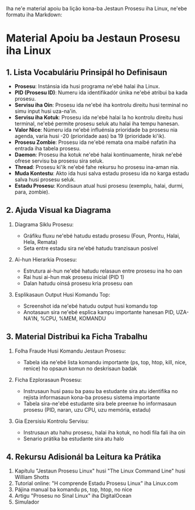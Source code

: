 Iha ne'e material apoiu ba lição kona-ba Jestaun Prosesu iha Linux, ne'ebe formatu iha Markdown:

# Material Apoiu ba Jestaun Prosesu iha Linux

## 1. Lista Vocabuláriu Prinsipál ho Definisaun

- **Prosesu**: Instánsia ida husi programa ne'ebé halai iha Linux.
- **PID (Prosesu ID)**: Numeru ida identifikadór únika ne'ebé atribui ba kada prosesu.
- **Servisu iha Oin**: Prosesu ida ne'ebé iha kontrolu direitu husi terminal no simu input husi uza-na'in.
- **Servisu iha Kotuk**: Prosesu ida ne'ebé halai la ho kontrolu direitu husi terminal, ne'ebé permite prosesu seluk atu halai iha tempu hanesan.
- **Valor Nice**: Númeru ida ne'ebé influénsia prioridade ba prosesu nia agenda, varia husi -20 (prioridade aas) ba 19 (prioridade ki'ik).
- **Prosesu Zombie**: Prosesu ida ne'ebé remata ona maibé nafatin iha entrada iha tabela prosesu.
- **Daemon**: Prosesu iha kotuk ne'ebé halai kontinuamente, hirak ne'ebé ofrese servisu ba prosesu sira seluk.
- **Thread**: Prosesu ki'ik ne'ebé fahe rekursu ho prosesu ina-aman nia.
- **Muda Kontestu**: Akto ida husi salva estadu prosesu ida no karga estadu salva husi prosesu seluk.
- **Estadu Prosesu**: Kondisaun atual husi prosesu (exemplu, halai, durmi, para, zombie).

## 2. Ajuda Visual ka Diagrama

1. Diagrama Siklu Prosesu:
   - Gráfiku fluxu ne'ebé hatudu estadu prosesu (Foun, Prontu, Halai, Hela, Remata)
   - Seta entre estadu sira ne'ebé hatudu tranzisaun posível

2. Ai-hun Hierarkia Prosesu:
   - Estrutura ai-hun ne'ebé hatudu relasaun entre prosesu ina ho oan
   - Rai husi ai-hun mak prosesu inicial (PID 1)
   - Dalan hatudu oinsá prosesu kria prosesu oan

3. Esplikasaun Output Husi Komandu Top:
   - Screenshot ida ne'ebé hatudu output husi komandu top
   - Anotasaun sira ne'ebé esplica kampu importante hanesan PID, UZA-NA'IN, %CPU, %MEM, KOMANDU

## 3. Material Distribui ka Ficha Trabalhu

1. Folha Fraude Husi Komandu Jestaun Prosesu:
   - Tabela ida ne'ebé lista komandu importante (ps, top, htop, kill, nice, renice) ho opsaun komun no deskrisaun badak

2. Ficha Ezplorasaun Prosesu:
   - Instrusaun husi pasu ba pasu ba estudante sira atu identifika no rejista informasaun kona-ba prosesu sistema importante
   - Tabela sira-ne'ebé estudante sira bele preenxe ho informasaun prosesu (PID, naran, uzu CPU, uzu memória, estadu)

3. Gia Ezersisiu Kontrolu Servisu:
   - Instrusaun atu hahu prosesu, halai iha kotuk, no hodi fila fali iha oin
   - Senario prátika ba estudante sira atu halo

## 4. Rekursu Adisionál ba Leitura ka Prátika

1. Kapítulu "Jestaun Prosesu Linux" husi "The Linux Command Line" husi William Shotts
2. Tutorial online: "H comprende Estadu Prosesu Linux" iha Linux.com
3. Pájina manual ba komandu ps, top, htop, no nice
4. Artigu "Prosesu no Sinal Linux" iha DigitalOcean
5. Simulador